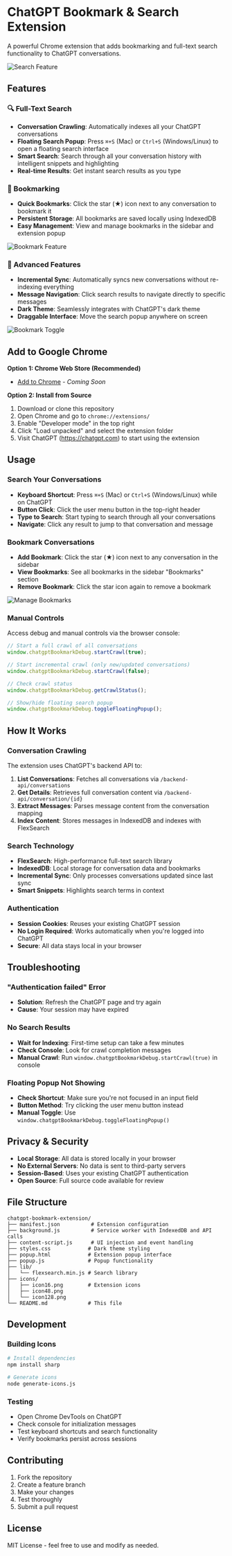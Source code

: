 # ChatGPT Bookmark & Search Extension

A powerful Chrome extension that adds bookmarking and full-text search functionality to ChatGPT conversations.

![Search Feature](docs/img/search.png)

## Features

### 🔍 Full-Text Search
- **Conversation Crawling**: Automatically indexes all your ChatGPT conversations
- **Floating Search Popup**: Press `⌘+S` (Mac) or `Ctrl+S` (Windows/Linux) to open a floating search interface
- **Smart Search**: Search through all your conversation history with intelligent snippets and highlighting
- **Real-time Results**: Get instant search results as you type

### 📌 Bookmarking
- **Quick Bookmarks**: Click the star (★) icon next to any conversation to bookmark it
- **Persistent Storage**: All bookmarks are saved locally using IndexedDB
- **Easy Management**: View and manage bookmarks in the sidebar and extension popup

![Bookmark Feature](docs/img/bookmark.png)

### 🚀 Advanced Features
- **Incremental Sync**: Automatically syncs new conversations without re-indexing everything
- **Message Navigation**: Click search results to navigate directly to specific messages
- **Dark Theme**: Seamlessly integrates with ChatGPT's dark theme
- **Draggable Interface**: Move the search popup anywhere on screen

![Bookmark Toggle](docs/img/bookmark_toggle.png)

## Add to Google Chrome

**Option 1: Chrome Web Store (Recommended)**
- [Add to Chrome](https://chrome.google.com/webstore) - *Coming Soon*

**Option 2: Install from Source**
1. Download or clone this repository
2. Open Chrome and go to `chrome://extensions/`
3. Enable "Developer mode" in the top right
4. Click "Load unpacked" and select the extension folder
5. Visit ChatGPT (https://chatgpt.com) to start using the extension

## Usage

### Search Your Conversations
- **Keyboard Shortcut**: Press `⌘+S` (Mac) or `Ctrl+S` (Windows/Linux) while on ChatGPT
- **Button Click**: Click the user menu button in the top-right header
- **Type to Search**: Start typing to search through all your conversations
- **Navigate**: Click any result to jump to that conversation and message

### Bookmark Conversations
- **Add Bookmark**: Click the star (★) icon next to any conversation in the sidebar
- **View Bookmarks**: See all bookmarks in the sidebar "Bookmarks" section
- **Remove Bookmark**: Click the star icon again to remove a bookmark

![Manage Bookmarks](docs/img/manage_bookmark.png)

### Manual Controls
Access debug and manual controls via the browser console:
```javascript
// Start a full crawl of all conversations
window.chatgptBookmarkDebug.startCrawl(true);

// Start incremental crawl (only new/updated conversations)
window.chatgptBookmarkDebug.startCrawl(false);

// Check crawl status
window.chatgptBookmarkDebug.getCrawlStatus();

// Show/hide floating search popup
window.chatgptBookmarkDebug.toggleFloatingPopup();
```

## How It Works

### Conversation Crawling
The extension uses ChatGPT's backend API to:
1. **List Conversations**: Fetches all conversations via `/backend-api/conversations`
2. **Get Details**: Retrieves full conversation content via `/backend-api/conversation/{id}`
3. **Extract Messages**: Parses message content from the conversation mapping
4. **Index Content**: Stores messages in IndexedDB and indexes with FlexSearch

### Search Technology
- **FlexSearch**: High-performance full-text search library
- **IndexedDB**: Local storage for conversation data and bookmarks
- **Incremental Sync**: Only processes conversations updated since last sync
- **Smart Snippets**: Highlights search terms in context

### Authentication
- **Session Cookies**: Reuses your existing ChatGPT session
- **No Login Required**: Works automatically when you're logged into ChatGPT
- **Secure**: All data stays local in your browser

## Troubleshooting

### "Authentication failed" Error
- **Solution**: Refresh the ChatGPT page and try again
- **Cause**: Your session may have expired

### No Search Results
- **Wait for Indexing**: First-time setup can take a few minutes
- **Check Console**: Look for crawl completion messages
- **Manual Crawl**: Run `window.chatgptBookmarkDebug.startCrawl(true)` in console

### Floating Popup Not Showing
- **Check Shortcut**: Make sure you're not focused in an input field
- **Button Method**: Try clicking the user menu button instead
- **Manual Toggle**: Use `window.chatgptBookmarkDebug.toggleFloatingPopup()`

## Privacy & Security

- **Local Storage**: All data is stored locally in your browser
- **No External Servers**: No data is sent to third-party servers
- **Session-Based**: Uses your existing ChatGPT authentication
- **Open Source**: Full source code available for review

## File Structure

```
chatgpt-bookmark-extension/
├── manifest.json          # Extension configuration
├── background.js          # Service worker with IndexedDB and API calls
├── content-script.js      # UI injection and event handling
├── styles.css            # Dark theme styling
├── popup.html            # Extension popup interface
├── popup.js              # Popup functionality
├── lib/
│   └── flexsearch.min.js # Search library
├── icons/
│   ├── icon16.png        # Extension icons
│   ├── icon48.png
│   └── icon128.png
└── README.md             # This file
```

## Development

### Building Icons
```bash
# Install dependencies
npm install sharp

# Generate icons
node generate-icons.js
```

### Testing
- Open Chrome DevTools on ChatGPT
- Check console for initialization messages
- Test keyboard shortcuts and search functionality
- Verify bookmarks persist across sessions

## Contributing

1. Fork the repository
2. Create a feature branch
3. Make your changes
4. Test thoroughly
5. Submit a pull request

## License

MIT License - feel free to use and modify as needed. 